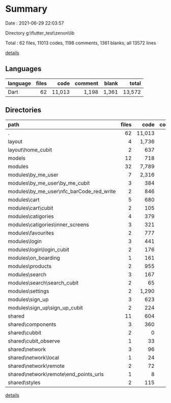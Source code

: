 # Summary

Date : 2021-06-29 22:03:57

Directory g:\flutter_test\zenon\lib

Total : 62 files,  11013 codes, 1198 comments, 1361 blanks, all 13572 lines

[details](details.md)

## Languages
| language | files | code | comment | blank | total |
| :--- | ---: | ---: | ---: | ---: | ---: |
| Dart | 62 | 11,013 | 1,198 | 1,361 | 13,572 |

## Directories
| path | files | code | comment | blank | total |
| :--- | ---: | ---: | ---: | ---: | ---: |
| . | 62 | 11,013 | 1,198 | 1,361 | 13,572 |
| layout | 4 | 1,736 | 190 | 222 | 2,148 |
| layout\home_cubit | 2 | 637 | 86 | 182 | 905 |
| models | 12 | 718 | 14 | 141 | 873 |
| modules | 32 | 7,789 | 882 | 849 | 9,520 |
| modules\by_me_user | 7 | 2,316 | 126 | 317 | 2,759 |
| modules\by_me_user\by_me_cubit | 3 | 384 | 19 | 97 | 500 |
| modules\by_me_user\nfc_barCode_red_write | 2 | 846 | 61 | 75 | 982 |
| modules\cart | 5 | 680 | 22 | 66 | 768 |
| modules\cart\cubit | 2 | 105 | 7 | 33 | 145 |
| modules\catigories | 4 | 379 | 191 | 35 | 605 |
| modules\catigories\inner_screens | 3 | 321 | 185 | 30 | 536 |
| modules\favourites | 2 | 777 | 100 | 68 | 945 |
| modules\login | 3 | 441 | 84 | 66 | 591 |
| modules\login\login_cubit | 2 | 176 | 24 | 48 | 248 |
| modules\on_boarding | 1 | 161 | 13 | 15 | 189 |
| modules\products | 2 | 955 | 129 | 81 | 1,165 |
| modules\search | 3 | 167 | 4 | 53 | 224 |
| modules\search\search_cubit | 2 | 65 | 2 | 31 | 98 |
| modules\settings | 2 | 1,290 | 157 | 61 | 1,508 |
| modules\sign_up | 3 | 623 | 56 | 87 | 766 |
| modules\sign_up\sign_up_cubit | 2 | 224 | 18 | 59 | 301 |
| shared | 11 | 604 | 61 | 106 | 771 |
| shared\components | 3 | 360 | 23 | 44 | 427 |
| shared\cubbit | 2 | 0 | 0 | 2 | 2 |
| shared\cubit_observe | 1 | 33 | 0 | 6 | 39 |
| shared\network | 3 | 96 | 16 | 29 | 141 |
| shared\network\local | 1 | 24 | 11 | 13 | 48 |
| shared\network\remote | 2 | 72 | 5 | 16 | 93 |
| shared\network\remote\end_points_urls | 1 | 8 | 1 | 3 | 12 |
| shared\styles | 2 | 115 | 22 | 25 | 162 |

[details](details.md)